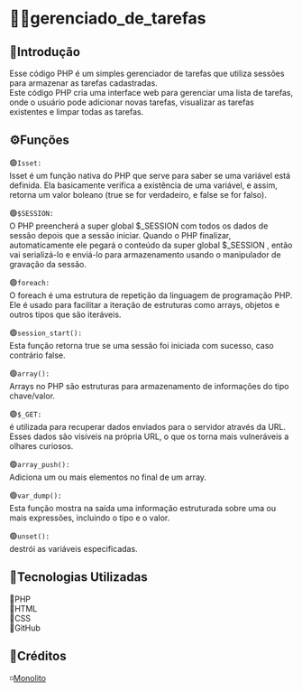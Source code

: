 # 🍁📆gerenciado_de_tarefas
## 📌Introdução
Esse código PHP é um simples gerenciador de tarefas que utiliza sessões para armazenar as tarefas cadastradas.  
Este código PHP cria uma interface web para gerenciar uma lista de tarefas, onde o usuário pode adicionar novas tarefas, visualizar as tarefas existentes e limpar todas as tarefas.  

## ⚙️Funções

🟢`Isset:`  
Isset é um função nativa do PHP que serve para saber se uma variável está definida. Ela basicamente verifica a existência de uma variável, e assim, retorna um valor boleano (true se for verdadeiro, e false se for falso).  


🟢`$SESSION:`      
O PHP preencherá a super global $_SESSION com todos os dados de sessão depois que a sessão iniciar. Quando o PHP finalizar, automaticamente ele pegará o conteúdo da super global $_SESSION , então vai serializá-lo e enviá-lo para armazenamento usando o manipulador de gravação da sessão.    

🟢`foreach:`  
O foreach é uma estrutura de repetição da linguagem de programação PHP. Ele é usado para facilitar a iteração de estruturas como arrays, objetos e outros tipos que são iteráveis.  

🟢`session_start():`  
Esta função retorna true se uma sessão foi iniciada com sucesso, caso contrário false.   

🟢`array():`  
Arrays no PHP são estruturas para armazenamento de informações do tipo chave/valor.  

🟢`$_GET:`  
é utilizada para recuperar dados enviados para o servidor através da URL. Esses dados são visíveis na própria URL, o que os torna mais vulneráveis a olhares curiosos.  

🟢`array_push():`  
Adiciona um ou mais elementos no final de um array.    

🟢`var_dump():`  
Esta função mostra na saída uma informação estruturada sobre uma ou mais expressões, incluindo o tipo e o valor.  

🟢`unset():`   
destrói as variáveis especificadas.  

## 📱Tecnologias Utilizadas
🔸PHP   
🔸HTML   
🔸CSS    
🔸GitHub  

## 🔆Créditos
◽[Monolito](https://www.youtube.com/watch?v=dJ49I-QYYUk&ab_channel=MonolitoPHP)  
